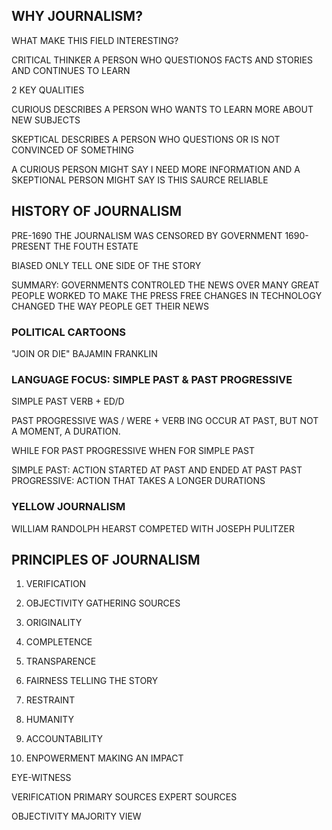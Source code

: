 ## WHY JOURNALISM?

WHAT MAKE THIS FIELD INTERESTING?

CRITICAL THINKER
A PERSON WHO QUESTIONOS FACTS AND STORIES AND CONTINUES TO LEARN

2 KEY QUALITIES

CURIOUS
DESCRIBES A PERSON WHO WANTS TO LEARN MORE ABOUT NEW SUBJECTS

SKEPTICAL
DESCRIBES A PERSON WHO QUESTIONS OR IS NOT CONVINCED OF SOMETHING

A CURIOUS PERSON MIGHT SAY I NEED MORE INFORMATION
AND A SKEPTIONAL PERSON MIGHT SAY IS THIS SAURCE RELIABLE

## HISTORY OF JOURNALISM

PRE-1690 THE JOURNALISM WAS CENSORED BY GOVERNMENT 
1690-PRESENT THE FOUTH ESTATE

BIASED
ONLY TELL ONE SIDE OF THE STORY

SUMMARY:
GOVERNMENTS CONTROLED THE NEWS
OVER MANY GREAT PEOPLE WORKED TO MAKE THE PRESS FREE
CHANGES IN TECHNOLOGY CHANGED THE WAY PEOPLE GET THEIR NEWS

### POLITICAL CARTOONS

"JOIN OR DIE"
BAJAMIN FRANKLIN

### LANGUAGE FOCUS: SIMPLE PAST & PAST PROGRESSIVE

SIMPLE PAST
VERB + ED/D

PAST PROGRESSIVE
WAS / WERE + VERB ING
OCCUR AT PAST, BUT NOT A MOMENT, A DURATION.

WHILE FOR PAST PROGRESSIVE
WHEN FOR SIMPLE PAST

SIMPLE PAST: ACTION STARTED AT PAST AND ENDED AT PAST
PAST PROGRESSIVE: ACTION THAT TAKES A LONGER DURATIONS

### YELLOW JOURNALISM

WILLIAM RANDOLPH HEARST
COMPETED WITH JOSEPH PULITZER

## PRINCIPLES OF JOURNALISM

1. VERIFICATION
2. OBJECTIVITY
GATHERING SOURCES

3. ORIGINALITY
4. COMPLETENCE
5. TRANSPARENCE
6. FAIRNESS
TELLING THE STORY

7. RESTRAINT
8. HUMANITY
9. ACCOUNTABILITY
10. ENPOWERMENT
MAKING AN IMPACT

EYE-WITNESS

VERIFICATION
PRIMARY SOURCES
EXPERT SOURCES

OBJECTIVITY
MAJORITY VIEW

